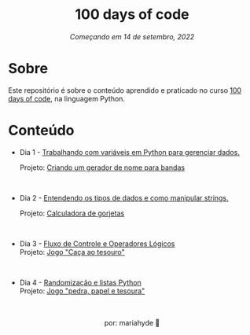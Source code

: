 # <div align="center"> 100 days of code </div>
<div align="center"> <h6>Começando em 14 de setembro, 2022</h6> </div>

# Sobre

Este repositório é sobre o conteúdo aprendido e praticado no curso  <a href="https://www.udemy.com/course/100-days-of-code/">100 days of code</a>, na linguagem Python.
<br>

# Conteúdo
<ul>
    <li>Dia 1 - <a href="https://github.com/mariahyde-dev/100days-of-code/tree/master/Dia%201">Trabalhando com variáveis em Python para gerenciar dados.</a></li>
    
Projeto:
<a href="https://replit.com/@paganimariadl/gerador-nome-banda#main.py">Criando um gerador de nome para bandas</a> </ul>

<br>


<ul><li>Dia 2 - <a href="https://github.com/mariahyde-dev/100days-of-code/tree/master/Dia%202"> Entendendo os tipos de dados e como manipular strings. </a></li>

Projeto: <a href="https://replit.com/@paganimariadl/Dia-2-1#main.py"> Calculadora de gorjetas</a></ul>

<br>
    <ul><li> Dia 3 - <a href="https://github.com/mariahyde-dev/100days-of-code/tree/master/Dia%203">Fluxo de Controle e Operadores Lógicos </a></li>
Projeto: <a href="https://replit.com/@paganimariadl/Dia-3#main.py"> Jogo "Caça ao tesouro" </a></ul>



<br>


  <ul><li>Dia 4 - <a href="https://github.com/mariahyde-dev/100days-of-code/tree/master/Dia%204"> Randomização e listas Python </a></li>
Projeto: <a href="https://replit.com/@paganimariadl/Dia-4#main.py"> Jogo "pedra, papel e tesoura"</a></ul>




<br>
<br>

<div align="center">
por: mariahyde 🦊 </div>
